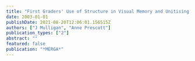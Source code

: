```yaml
---
title: "First Graders' Use of Structure in Visual Memory and Unitising Area Tasks"
date: 2003-01-01
publishDate: 2021-08-20T12:06:01.156515Z
authors: ["J Mulligan", "Anne Prescott"]
publication_types: ["2"]
abstract: ""
featured: false
publication: "*MERGA*"
---
```


